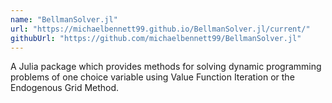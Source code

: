 ```yaml
---
name: "BellmanSolver.jl"
url: "https://michaelbennett99.github.io/BellmanSolver.jl/current/"
githubUrl: "https://github.com/michaelbennett99/BellmanSolver.jl"
---
```


A Julia package which provides methods for solving dynamic programming problems of one choice variable using Value Function Iteration or the Endogenous Grid Method.
